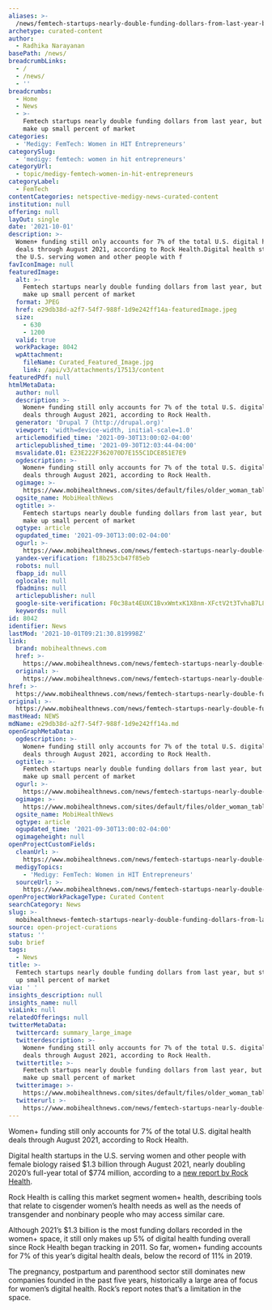 ```yaml
---
aliases: >-
  /news/femtech-startups-nearly-double-funding-dollars-from-last-year-but-still-make-up-small-percent-of-market
archetype: curated-content
author:
  - Radhika Narayanan
basePath: /news/
breadcrumbLinks:
  - /
  - /news/
  - ''
breadcrumbs:
  - Home
  - News
  - >-
    Femtech startups nearly double funding dollars from last year, but still
    make up small percent of market
categories:
  - 'Medigy: FemTech: Women in HIT Entrepreneurs'
categorySlug:
  - 'medigy: femtech: women in hit entrepreneurs'
categoryUrl:
  - topic/medigy-femtech-women-in-hit-entrepreneurs
categoryLabel:
  - FemTech
contentCategories: netspective-medigy-news-curated-content
institution: null
offering: null
layOut: single
date: '2021-10-01'
description: >-
  Women+ funding still only accounts for 7% of the total U.S. digital health
  deals through August 2021, according to Rock Health.Digital health startups in
  the U.S. serving women and other people with f
favIconImage: null
featuredImage:
  alt: >-
    Femtech startups nearly double funding dollars from last year, but still
    make up small percent of market
  format: JPEG
  href: e29db38d-a2f7-54f7-988f-1d9e242ff14a-featuredImage.jpeg
  size:
    - 630
    - 1200
  valid: true
  workPackage: 8042
  wpAttachment:
    fileName: Curated_Featured_Image.jpg
    link: /api/v3/attachments/17513/content
featuredPdf: null
htmlMetaData:
  author: null
  description: >-
    Women+ funding still only accounts for 7% of the total U.S. digital health
    deals through August 2021, according to Rock Health.
  generator: 'Drupal 7 (http://drupal.org)'
  viewport: 'width=device-width, initial-scale=1.0'
  articlemodified_time: '2021-09-30T13:00:02-04:00'
  articlepublished_time: '2021-09-30T12:03:44-04:00'
  msvalidate.01: E23E222F362070D7E155C1DCE851E7E9
  ogdescription: >-
    Women+ funding still only accounts for 7% of the total U.S. digital health
    deals through August 2021, according to Rock Health.
  ogimage: >-
    https://www.mobihealthnews.com/sites/default/files/older_woman_tablet_web_xl-GettyImages-1256056492.jpg
  ogsite_name: MobiHealthNews
  ogtitle: >-
    Femtech startups nearly double funding dollars from last year, but still
    make up small percent of market
  ogtype: article
  ogupdated_time: '2021-09-30T13:00:02-04:00'
  ogurl: >-
    https://www.mobihealthnews.com/news/femtech-startups-nearly-double-funding-dollars-last-year-still-make-small-percent-market
  yandex-verification: f18b253cb47f85eb
  robots: null
  fbapp_id: null
  oglocale: null
  fbadmins: null
  articlepublisher: null
  google-site-verification: F0c38at4EUXC1BvxWmtxK1X8nm-XFctV2t3TvhaB7L8
  keywords: null
id: 8042
identifier: News
lastMod: '2021-10-01T09:21:30.819998Z'
link:
  brand: mobihealthnews.com
  href: >-
    https://www.mobihealthnews.com/news/femtech-startups-nearly-double-funding-dollars-last-year-still-make-small-percent-market
  original: >-
    https://www.mobihealthnews.com/news/femtech-startups-nearly-double-funding-dollars-last-year-still-make-small-percent-market
href: >-
  https://www.mobihealthnews.com/news/femtech-startups-nearly-double-funding-dollars-last-year-still-make-small-percent-market
original: >-
  https://www.mobihealthnews.com/news/femtech-startups-nearly-double-funding-dollars-last-year-still-make-small-percent-market
mastHead: NEWS
mdName: e29db38d-a2f7-54f7-988f-1d9e242ff14a.md
openGraphMetaData:
  ogdescription: >-
    Women+ funding still only accounts for 7% of the total U.S. digital health
    deals through August 2021, according to Rock Health.
  ogtitle: >-
    Femtech startups nearly double funding dollars from last year, but still
    make up small percent of market
  ogurl: >-
    https://www.mobihealthnews.com/news/femtech-startups-nearly-double-funding-dollars-last-year-still-make-small-percent-market
  ogimage: >-
    https://www.mobihealthnews.com/sites/default/files/older_woman_tablet_web_xl-GettyImages-1256056492.jpg
  ogsite_name: MobiHealthNews
  ogtype: article
  ogupdated_time: '2021-09-30T13:00:02-04:00'
  ogimageheight: null
openProjectCustomFields:
  cleanUrl: >-
    https://www.mobihealthnews.com/news/femtech-startups-nearly-double-funding-dollars-last-year-still-make-small-percent-market
  medigyTopics:
    - 'Medigy: FemTech: Women in HIT Entrepreneurs'
  sourceUrl: >-
    https://www.mobihealthnews.com/news/femtech-startups-nearly-double-funding-dollars-last-year-still-make-small-percent-market
openProjectWorkPackageType: Curated Content
searchCategory: News
slug: >-
  mobihealthnews-femtech-startups-nearly-double-funding-dollars-from-last-year-but-still-make-up-small-percent-of-market
source: open-project-curations
status: ''
sub: brief
tags:
  - News
title: >-
  Femtech startups nearly double funding dollars from last year, but still make
  up small percent of market
via: ' '
insights_description: null
insights_name: null
viaLink: null
relatedOfferings: null
twitterMetaData:
  twittercard: summary_large_image
  twitterdescription: >-
    Women+ funding still only accounts for 7% of the total U.S. digital health
    deals through August 2021, according to Rock Health.
  twittertitle: >-
    Femtech startups nearly double funding dollars from last year, but still
    make up small percent of market
  twitterimage: >-
    https://www.mobihealthnews.com/sites/default/files/older_woman_tablet_web_xl-GettyImages-1256056492.jpg
  twitterurl: >-
    https://www.mobihealthnews.com/news/femtech-startups-nearly-double-funding-dollars-last-year-still-make-small-percent-market
---
```

<p>Women+ funding still only accounts for 7% of the total U.S. digital health deals through August 2021, according to Rock Health.</p><p>Digital health startups in the U.S. serving women and other people with female biology raised $1.3 billion through August 2021, nearly doubling 2020’s full-year total of $774 million, according to a <a href="https://rockhealth.com/insights/building-comprehensive-women-digital-health-eight-sectors-serving-women-needs/">new report by Rock Health</a>.&nbsp;</p><p>Rock Health is calling this market segment women+ health, describing tools that relate to cisgender women’s health needs as well as the needs of transgender and nonbinary people who may access similar care.</p><p>Although 2021’s $1.3 billion is the most funding dollars recorded in the women+ space, it still only makes up 5% of digital health funding overall since Rock Health began tracking in 2011. So far, women+ funding accounts for 7% of this year’s digital health deals, below the record of 11% in 2019.</p><p>The pregnancy, postpartum and parenthood sector still dominates new companies founded in the past five years, historically a large area of focus for women’s digital health. Rock’s report notes that’s a limitation in the space.&nbsp;</p>